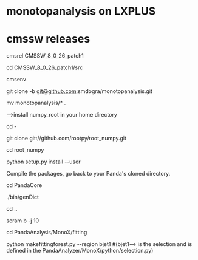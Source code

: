 # monotopanalysis on LXPLUS
# cmssw releases

cmsrel CMSSW_8_0_26_patch1

cd CMSSW_8_0_26_patch1/src

cmsenv

git clone -b git@github.com:smdogra/monotopanalysis.git

mv monotopanalysis/*  .

-->install numpy_root in your home directory

cd -

git clone git://github.com/rootpy/root_numpy.git

cd root_numpy

python setup.py install --user

Compile the packages, go back to your Panda's cloned directory.

cd PandaCore

./bin/genDict

cd ..

scram b -j 10

cd PandaAnalysis/MonoX/fitting

python makefittingforest.py --region bjet1 #(bjet1--> is  the selection and is defined in the  PandaAnalyzer/MonoX/python/selection.py)
